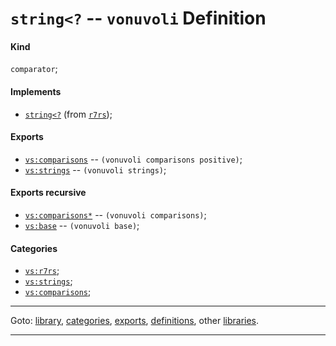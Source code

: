 

<a id='definition__vonuvoli__string_3c_3f'></a>

# `string<?` -- `vonuvoli` Definition


<a id='definition__vonuvoli__string_3c_3f__kind'></a>

#### Kind

`comparator`;


<a id='definition__vonuvoli__string_3c_3f__implements'></a>

#### Implements

 * [`string<?`](../../r7rs/definitions/string_3c_3f.md#definition__r7rs__string_3c_3f) (from [`r7rs`](../../r7rs/_index.md#library__r7rs));


<a id='definition__vonuvoli__string_3c_3f__exports'></a>

#### Exports

 * [`vs:comparisons`](../../vonuvoli/exports/vs_3a_comparisons.md#export__vonuvoli__vs_3a_comparisons) -- `(vonuvoli comparisons positive)`;
 * [`vs:strings`](../../vonuvoli/exports/vs_3a_strings.md#export__vonuvoli__vs_3a_strings) -- `(vonuvoli strings)`;


<a id='definition__vonuvoli__string_3c_3f__exports-recursive'></a>

#### Exports recursive

 * [`vs:comparisons*`](../../vonuvoli/exports/vs_3a_comparisons_2a.md#export__vonuvoli__vs_3a_comparisons_2a) -- `(vonuvoli comparisons)`;
 * [`vs:base`](../../vonuvoli/exports/vs_3a_base.md#export__vonuvoli__vs_3a_base) -- `(vonuvoli base)`;


<a id='definition__vonuvoli__string_3c_3f__categories'></a>

#### Categories

 * [`vs:r7rs`](../../vonuvoli/categories/vs_3a_r7rs.md#category__vonuvoli__vs_3a_r7rs);
 * [`vs:strings`](../../vonuvoli/categories/vs_3a_strings.md#category__vonuvoli__vs_3a_strings);
 * [`vs:comparisons`](../../vonuvoli/categories/vs_3a_comparisons.md#category__vonuvoli__vs_3a_comparisons);

----

Goto: [library](../../vonuvoli/_index.md#library__vonuvoli), [categories](../../vonuvoli/categories/_index.md#toc__vonuvoli__categories), [exports](../../vonuvoli/exports/_index.md#toc__vonuvoli__exports), [definitions](../../vonuvoli/definitions/_index.md#toc__vonuvoli__definitions), other [libraries](../../_libraries.md#toc__libraries).

----

